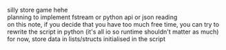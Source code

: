 silly store game hehe  
planning to implement fstream or python api or json reading  
on this note, if you decide that you have too much free time, you can try to rewrite the script in python (it's all io so runtime shouldn't matter as much)  
for now, store data in lists/structs initialised in the script
